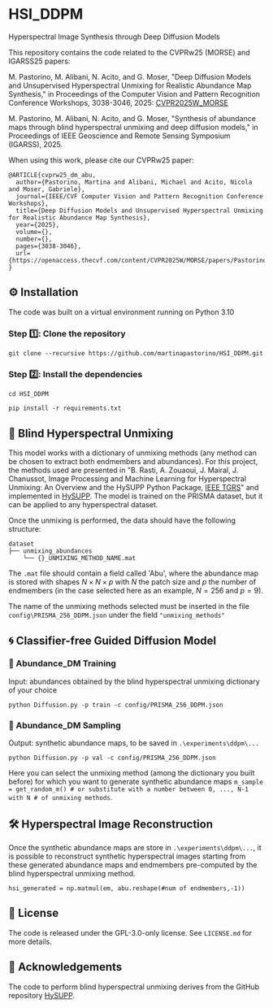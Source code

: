 # HSI_DDPM
Hyperspectral Image Synthesis through Deep Diffusion Models


This repository contains the code related to the CVPRw25 (MORSE) and IGARSS25 papers:  

M. Pastorino, M. Alibani, N. Acito, and G. Moser, "Deep Diffusion Models and Unsupervised Hyperspectral Unmixing for Realistic Abundance Map Synthesis," in Proceedings of the Computer Vision and Pattern Recognition Conference Workshops, 3038-3046, 2025: [CVPR2025W_MORSE](https://openaccess.thecvf.com/content/CVPR2025W/MORSE/papers/Pastorino_Deep_Diffusion_Models_and_Unsupervised_Hyperspectral_Unmixing_for_Realistic_Abundance_CVPRW_2025_paper.pdf)


M. Pastorino, M. Alibani, N. Acito, and G. Moser, "Synthesis of abundance maps through blind hyperspectral unmixing and deep diffusion models," in Proceedings of IEEE Geoscience and Remote Sensing Symposium (IGARSS), 2025.


When using this work, please cite our CVPRw25 paper:

```
@ARTICLE{cvprw25_dm_abu,
  author={Pastorino, Martina and Alibani, Michael and Acito, Nicola and Moser, Gabriele},
  journal={IEEE/CVF Computer Vision and Pattern Recognition Conference Workshops}, 
  title={Deep Diffusion Models and Unsupervised Hyperspectral Unmixing for Realistic Abundance Map Synthesis}, 
  year={2025},
  volume={},
  number={},
  pages={3038-3046},
  url={https://openaccess.thecvf.com/content/CVPR2025W/MORSE/papers/Pastorino_Deep_Diffusion_Models_and_Unsupervised_Hyperspectral_Unmixing_for_Realistic_Abundance_CVPRW_2025_paper.pdf}
}

```


## :gear: Installation

The code was built on a virtual environment running on Python 3.10

### Step :one:: Clone the repository

```
git clone --recursive https://github.com/martinapastorino/HSI_DDPM.git
```

### Step :two:: Install the dependencies

```
cd HSI_DDPM

pip install -r requirements.txt
```


## :rainbow: Blind Hyperspectral Unmixing

This model works with a dictionary of unmixing methods (any method can be chosen to extract both endmembers and abundances). For this project, the methods used are presented in "B. Rasti, A. Zouaoui, J. Mairal, J. Chanussot, Image Processing and Machine Learning for Hyperspectral Unmixing: An Overview and the HySUPP Python Package, [IEEE TGRS](https://ieeexplore.ieee.org/document/10508406)" and implemented in [HySUPP](https://github.com/BehnoodRasti/HySUPP/tree/main). The model is trained on the PRISMA dataset, but it can be applied to any hyperspectral dataset. 

Once the unmixing is performed, the data should have the following structure:

```
dataset
├── unmixing_abundances
    └── {}_UNMIXING_METHOD_NAME.mat 
```

The `.mat` file should contain a field called 'Abu', where the abundance map is stored with shapes $N \times N \times p$ with $N$ the patch size and $p$ the number of endmembers (in the case selected here as an example, $N=256$ and $p=9$).

The name of the unmixing methods selected must be inserted in the file `config\PRISMA_256_DDPM.json` under the field `"unmixing_methods"`

## :cyclone: Classifier-free Guided Diffusion Model

### :running: Abundance_DM Training

Input: abundances obtained by the blind hyperspectral unmixing dictionary of your choice

`python Diffusion.py -p train -c config/PRISMA_256_DDPM.json`

### :test_tube: Abundance_DM Sampling

Output: synthetic abundance maps, to be saved in `.\experiments\ddpm\...`

`python Diffusion.py -p val -c config/PRISMA_256_DDPM.json`

Here you can select the unmixing method (among the dictionary you built before) for which you want to generate synthetic abundance maps `m_sample = get_random_m() # or substitute with a number between 0, ..., N-1 with N # of unmixing methods`.

## :hammer_and_wrench: Hyperspectral Image Reconstruction

Once the synthetic abundance maps are store in `.\experiments\ddpm\...`, it is possible to reconstruct synthetic hyperspectral images starting from these generated abundance maps and endmembers pre-computed by the blind hyperspectral unmixing method.

`hsi_generated = np.matmul(em, abu.reshape(#num of endmembers,-1))`

## :new_moon_with_face: License

The code is released under the GPL-3.0-only license. See `LICENSE.md` for more details.

## :eyes: Acknowledgements


The code to perform blind hyperspectral unmixing derives from the GitHub repository [HySUPP](https://github.com/BehnoodRasti/HySUPP/tree/main).
